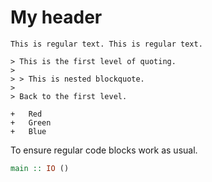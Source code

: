 # My header

~~~ {.as-markdown}
This is regular text. This is regular text.
~~~

~~~ {.as-markdown}
> This is the first level of quoting.
>
> > This is nested blockquote.
>
> Back to the first level.
~~~

~~~ {.as-markdown data-id=test-123}
+   Red
+   Green
+   Blue
~~~

To ensure regular code blocks work as usual.

~~~ haskell
main :: IO ()
~~~
